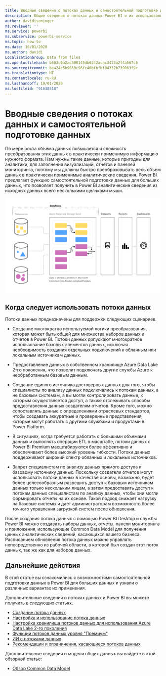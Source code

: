 ```yaml
---
title: Вводные сведения о потоках данных и самостоятельной подготовке данных
description: Общие сведения о потоках данных Power BI и их использовании
author: davidiseminger
ms.reviewer: ''
ms.service: powerbi
ms.subservice: powerbi-service
ms.topic: how-to
ms.date: 10/01/2020
ms.author: davidi
LocalizationGroup: Data from files
ms.openlocfilehash: b603c0a2ad300145db6342acac3473a2f4a567c6
ms.sourcegitcommit: be424c5b9659c96fc40bfbfbf04332b739063f9c
ms.translationtype: HT
ms.contentlocale: ru-RU
ms.lasthandoff: 10/01/2020
ms.locfileid: "91638518"
---
```

# <a name="introduction-to-dataflows-and-self-service-data-prep"></a>Вводные сведения о потоках данных и самостоятельной подготовке данных

По мере роста объема данных повышается и сложность преобразования этих данных в практически применимую информацию нужного формата. Нам нужны такие данные, которые пригодны для аналитики, для заполнения визуализаций, отчетов и панелей мониторинга, поэтому мы должны быстро преобразовывать весь объем данных в практически применимые аналитические сведения. Power BI предлагает функцию самостоятельной подготовки данных для больших данных, что позволяет получить в Power BI аналитические сведения из исходных данных всего несколькими щелчками мыши.

![Поток данных](media/dataflows-introduction-self-service-flow.png)

## <a name="when-to-use-dataflows"></a>Когда следует использовать потоки данных

Потоки данных предназначены для поддержки следующих сценариев.

* Создание многократно используемой логики преобразования, которая может быть общей для множества наборов данных и отчетов в Power BI. Потоки данных допускают многократное использование базовых элементов данных, исключая необходимость создания отдельных подключений к облачным или локальным источникам данных.

* Предоставление данных в собственном хранилище Azure Data Lake 2-го поколения, что позволит подключать другие службы Azure к необработанным базовым данным.

* Создание единого источника достоверных данных для того, чтобы специалисты по анализу данных подключались к потокам данных, а не базовым системам, а вы могли контролировать данные, к которым осуществляется доступ, а также отслеживать способы предоставления данных создателям отчетов. Кроме того, можно сопоставлять данные с определениями отраслевых стандартов, чтобы создавать аккуратные и проверенные представления, которые могут работать с другими службами и продуктами в Power Platform.

* В ситуациях, когда требуется работать с большими объемами данных и выполнять операции ETL в масштабе, потоки данных с Power BI Premium масштабируются более эффективно и обеспечивают более высокий уровень гибкости. Потоки данных поддерживают широкий спектр облачных и локальных источников. 

* Запрет специалистам по анализу данных прямого доступа к базовому источнику данных. Поскольку создатели отчетов могут использовать потоки данных в качестве основы, возможно, будет более целесообразным разрешить доступ к базовым источникам данных только нескольким лицам, а затем предоставить доступ к потокам данных специалистам по анализу данных, чтобы они могли формировать отчеты на их основе. Такой подход снижает нагрузку на базовые системы и дает администраторам возможность более точного управления загрузкой систем после обновления.

После создания потока данных с помощью Power BI Desktop и службы Power BI можно создавать наборы данных, отчеты, панели мониторинга и приложения, использующие Common Data Model для получения ценных аналитических сведений, касающихся вашего бизнеса. Расписанием обновления потока данных можно управлять непосредственно из рабочей области, в которой был создан этот поток данных, так же как для наборов данных.

## <a name="next-steps"></a>Дальнейшие действия
В этой статье вы ознакомились с возможностями самостоятельной подготовки данных в Power BI для больших данных и узнали о различных вариантах их применения. 

Дополнительные сведения о потоках данных и Power BI вы можете получить в следующих статьях.

* [Создание потока данных](dataflows-create.md)
* [Настройка и использование потока данных](dataflows-configure-consume.md)
* [Настройка хранилища потоков данных для использования Azure Data Lake 2-го поколения](dataflows-azure-data-lake-storage-integration.md)
* [Функции потоков данных уровня "Премиум"](dataflows-premium-features.md)
* [ИИ с потоками данных](dataflows-machine-learning-integration.md)
* [Рекомендации и ограничения, касающиеся потоков данных](dataflows-features-limitations.md)


Дополнительные сведения о модели общих данных вы найдете в этой обзорной статье:
* [Обзор Common Data Model](https://docs.microsoft.com/powerapps/common-data-model/overview)